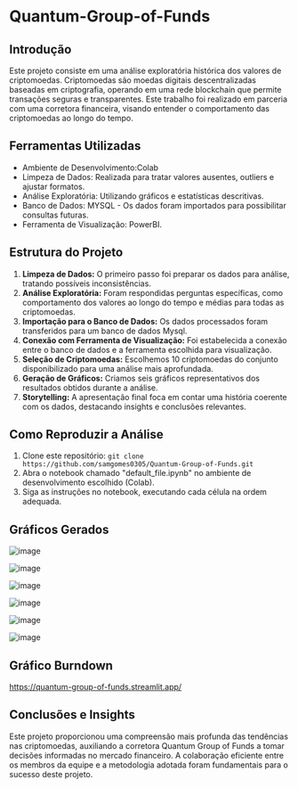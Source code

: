 # Quantum-Group-of-Funds

## Introdução
Este projeto consiste em uma análise exploratória histórica dos valores de criptomoedas. Criptomoedas são moedas digitais descentralizadas baseadas em criptografia, operando em uma rede blockchain que permite transações seguras e transparentes. Este trabalho foi realizado em parceria com uma corretora financeira, visando entender o comportamento das criptomoedas ao longo do tempo.

## Ferramentas Utilizadas
- Ambiente de Desenvolvimento:Colab
- Limpeza de Dados: Realizada para tratar valores ausentes, outliers e ajustar formatos.
- Análise Exploratória: Utilizando gráficos e estatísticas descritivas.
- Banco de Dados: MYSQL - Os dados foram importados para possibilitar consultas futuras.
- Ferramenta de Visualização: PowerBI.

## Estrutura do Projeto
1. **Limpeza de Dados:** O primeiro passo foi preparar os dados para análise, tratando possíveis inconsistências.
2. **Análise Exploratória:** Foram respondidas perguntas específicas, como comportamento dos valores ao longo do tempo e médias para todas as criptomoedas.
3. **Importação para o Banco de Dados:** Os dados processados foram transferidos para um banco de dados Mysql.
4. **Conexão com Ferramenta de Visualização:** Foi estabelecida a conexão entre o banco de dados e a ferramenta escolhida para visualização.
5. **Seleção de Criptomoedas:** Escolhemos 10 criptomoedas do conjunto disponibilizado para uma análise mais aprofundada.
6. **Geração de Gráficos:** Criamos seis gráficos representativos dos resultados obtidos durante a análise.
7. **Storytelling:** A apresentação final foca em contar uma história coerente com os dados, destacando insights e conclusões relevantes.

## Como Reproduzir a Análise
1. Clone este repositório: `git clone https://github.com/samgomes0305/Quantum-Group-of-Funds.git`
2. Abra o notebook chamado "default_file.ipynb" no ambiente de desenvolvimento escolhido (Colab).
3. Siga as instruções no notebook, executando cada célula na ordem adequada.

## Gráficos Gerados
![image](https://github.com/HERNANDI001/Quantum-Group-of-Funds/assets/145159351/b1304951-24a9-43b0-8869-4e6d0bfccb4d)

![image](https://github.com/HERNANDI001/Quantum-Group-of-Funds/assets/145159351/76452959-dfb7-4586-bb6b-1ed90a83056a)

![image](https://github.com/HERNANDI001/Quantum-Group-of-Funds/assets/145159351/2897e4bc-1674-4155-b1bc-7d962cb96175)

![image](https://github.com/HERNANDI001/Quantum-Group-of-Funds/assets/145159351/e866855c-e225-47aa-84db-30f314cc33e0)

![image](https://github.com/HERNANDI001/Quantum-Group-of-Funds/assets/145159351/6c636402-eceb-45b5-985b-e84e447ab23d)

![image](https://github.com/HERNANDI001/Quantum-Group-of-Funds/assets/145159351/8c580092-6148-4bcc-b28c-5f6732309bf7)


## Gráfico Burndown
https://quantum-group-of-funds.streamlit.app/

## Conclusões e Insights
Este projeto proporcionou uma compreensão mais profunda das tendências nas criptomoedas, auxiliando a corretora Quantum Group of Funds a tomar decisões informadas no mercado financeiro. A colaboração eficiente entre os membros da equipe e a metodologia adotada foram fundamentais para o sucesso deste projeto.
